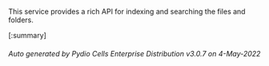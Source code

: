 






This service provides a rich API for indexing and searching the files and folders.

[:summary]

###### Auto generated by Pydio Cells Enterprise Distribution v3.0.7 on 4-May-2022
